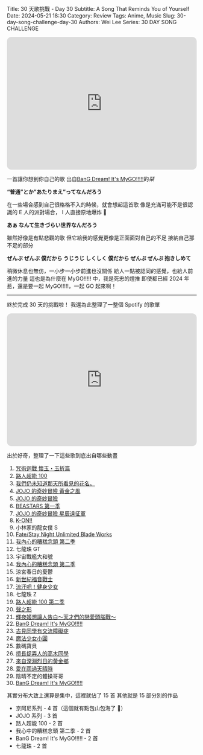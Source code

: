 Title: 30 天歌挑戰 - Day 30
Subtitle: A Song That Reminds You of Yourself
Date: 2024-05-21 18:30
Category: Review
Tags: Anime, Music
Slug: 30-day-song-challenge-day-30
Authors: Wei Lee
Series: 30 DAY SONG CHALLENGE

<iframe style="border-radius:12px" src="https://open.spotify.com/embed/track/0aJS4BLpbxcylFr1IK2DSR?utm_source=generator" width="100%" height="352" frameBorder="0" allowfullscreen="" allow="autoplay; clipboard-write; encrypted-media; fullscreen; picture-in-picture" loading="lazy"></iframe>

<!--more-->

一首讓你想到你自己的歌
出自[BanG Dream! It's MyGO!!!!!](https://ani.gamer.com.tw/animeVideo.php?sn=34030)的*栞*

**“普通”とか”あたりまえ”ってなんだろう**

在一些場合感到自己很格格不入的時候，就會想起這首歌
像是充滿可能不是很認識的 E 人的派對場合， I 人直接原地爆炸 🤯

**あぁ なんて生きづらい世界なんだろう**

雖然好像是有點悲觀的歌
但它給我的感覺更像是正面面對自己的不足
接納自己那不足的部分

**ぜんぶ ぜんぶ 僕だから
うじうじ しくしく 僕だから
ぜんぶ ぜんぶ 抱きしめて**

稍微休息也無仿，一小步一小步前進也沒關係
給人一點被認同的感覺，也給人前進的力量
這也是為什麼在 MyGO!!!!! 中，我是死忠的燈推
即使都已經 2024 年惹，還是要一起 MyGO!!!!!，一起 GO 起來啊！

-----

終於完成 30 天的挑戰啦！
我還為此整理了一整個 Spotify 的歌單

<iframe style="border-radius:12px" src="https://open.spotify.com/embed/playlist/2c5qw9SP9COLWMgiNUx4Sk?utm_source=generator" width="100%" height="352" frameBorder="0" allowfullscreen="" allow="autoplay; clipboard-write; encrypted-media; fullscreen; picture-in-picture" loading="lazy"></iframe>

出於好奇，整理了一下這些歌到底出自哪些動畫

1. [咒術迴戰 懷玉・玉折篇](https://ani.gamer.com.tw/animeVideo.php?sn=34074)
2. [路人超能 100](https://ani.gamer.com.tw/animeVideo.php?sn=31587)
3. [我們仍未知道那天所看見的花名。](https://ani.gamer.com.tw/animeVideo.php?sn=3873)
4. [JOJO 的奇妙冒險 黃金之風](https://ani.gamer.com.tw/animeVideo.php?sn=10922)
5. [JOJO 的奇妙冒險](https://ani.gamer.com.tw/animeVideo.php?sn=6107)
6. [BEASTARS 第一季](https://www.netflix.com/title/81054847)
7. [JOJO 的奇妙冒險 星辰遠征軍](https://ani.gamer.com.tw/animeVideo.php?sn=6923)
8. [K-ON!!](https://ani.gamer.com.tw/animeVideo.php?sn=11466)
9. 小林家的龍女僕 S
10. [Fate/Stay Night Unlimited Blade Works](https://ani.gamer.com.tw/animeVideo.php?sn=10389)
11. [我內心的糟糕念頭 第二季](https://ani.gamer.com.tw/animeVideo.php?sn=36891)
12. 七龍珠 GT
13. 宇宙戰艦大和號
14. [我內心的糟糕念頭 第二季](https://ani.gamer.com.tw/animeVideo.php?sn=36891)
15. 涼宮春日的憂鬱
16. [新世紀福音戰士](https://www.netflix.com/title/81033445)
17. [流汗吧！健身少女](https://ani.gamer.com.tw/animeVideo.php?sn=12644)
18. 七龍珠 Z
19. [路人超能 100 第二季](https://ani.gamer.com.tw/animeVideo.php?sn=11396)
20. [聲之形](https://ani.gamer.com.tw/animeVideo.php?sn=35755)
21. [輝夜姬想讓人告白～天才們的戀愛頭腦戰～](https://ani.gamer.com.tw/animeVideo.php?sn=11431)
22. [BanG Dream! It's MyGO!!!!!](https://ani.gamer.com.tw/animeVideo.php?sn=34030)
23. [古見同學有交流障礙症](https://www.netflix.com/title/81228573)
24. [魔法少女小圓](https://ani.gamer.com.tw/animeVideo.php?sn=792)
25. 數碼寶貝
26. [擅長捉弄人的高木同學](https://www.netflix.com/title/80228274)
27. [來自深淵烈日的黃金鄉](https://ani.gamer.com.tw/animeVideo.php?sn=30171)
28. [愛在雨過天晴時](https://www.primevideo.com/-/zh_TW/detail/%E6%84%9B%E5%9C%A8%E9%9B%A8%E9%81%8E%E5%A4%A9%E6%99%B4%E6%99%82/0L47GCG67NWW8ALEGQN8QO38KY)
29. 陰晴不定的體操哥哥
30. [BanG Dream! It's MyGO!!!!!](https://ani.gamer.com.tw/animeVideo.php?sn=34030)

其實分布大致上還算是集中，這裡就佔了 15 首
其他就是 15 部分別的作品

* 京阿尼系列 - 4 首（這個就有點包山包海了 🤔）
* JOJO 系列 - 3 首
* 路人超能 100 - 2 首
* 我心中的糟糕念頭 第二季 - 2 首
* BanG Dream! It's MyGO!!!!! - 2 首
* 七龍珠 - 2 首
